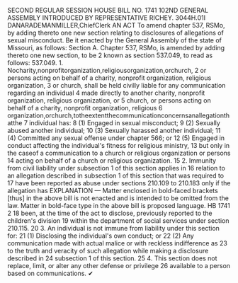 SECOND REGULAR SESSION
HOUSE BILL NO. 1741
102ND GENERAL ASSEMBLY
INTRODUCED BY REPRESENTATIVE RICHEY.
3044H.01I DANARADEMANMILLER,ChiefClerk
AN ACT
To amend chapter 537, RSMo, by adding thereto one new section relating to disclosures of
allegations of sexual misconduct.
Be it enacted by the General Assembly of the state of Missouri, as follows:
Section A. Chapter 537, RSMo, is amended by adding thereto one new section, to be
2 known as section 537.049, to read as follows:
537.049. 1. Nocharity,nonprofitorganization,religiousorganization,orchurch,
2 or persons acting on behalf of a charity, nonprofit organization, religious organization,
3 or church, shall be held civilly liable for any communication regarding an individual
4 made directly to another charity, nonprofit organization, religious organization, or
5 church, or persons acting on behalf of a charity, nonprofit organization, religious
6 organization,orchurch,totheextentthecommunicationconcernsanallegationthatthe
7 individual has:
8 (1) Engaged in sexual misconduct;
9 (2) Sexually abused another individual;
10 (3) Sexually harassed another individual;
11 (4) Committed any sexual offense under chapter 566; or
12 (5) Engaged in conduct affecting the individual's fitness for religious ministry,
13 but only in the caseof a communication to a church or religious organization or persons
14 acting on behalf of a church or religious organization.
15 2. Immunity from civil liability under subsection 1 of this section applies in
16 relation to an allegation described in subsection 1 of this section that was required to
17 have been reported as abuse under sections 210.109 to 210.183 only if the allegation has
EXPLANATION — Matter enclosed in bold-faced brackets [thus] in the above bill is not enacted and is
intended to be omitted from the law. Matter in bold-face type in the above bill is proposed language.
HB 1741 2
18 been, at the time of the act to disclose, previously reported to the children's division
19 within the department of social services under section 210.115.
20 3. An individual is not immune from liability under this section for:
21 (1) Disclosing the individual's own conduct; or
22 (2) Any communication made with actual malice or with reckless indifference as
23 to the truth and veracity of such allegation while making a disclosure described in
24 subsection 1 of this section.
25 4. This section does not replace, limit, or alter any other defense or privilege
26 available to a person based on communications.
✔